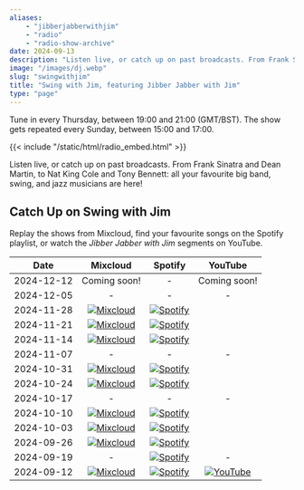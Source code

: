 ```yaml
---
aliases:
    - "jibberjabberwithjim"
    - "radio"
    - "radio-show-archive"
date: 2024-09-13
description: "Listen live, or catch up on past broadcasts. From Frank Sinatra and Dean Martin, to Nat King Cole and Tony Bennett: all your favourite big band, swing, and jazz musicians are here!"
image: "/images/dj.webp"
slug: "swingwithjim"
title: "Swing with Jim, featuring Jibber Jabber with Jim"
type: "page"
---
```


Tune in every Thursday, between 19:00 and 21:00 (GMT/BST). The show gets repeated every Sunday, between 15:00 and 17:00.

{{< include "/static/html/radio_embed.html" >}}

Listen live, or catch up on past broadcasts. From Frank Sinatra and Dean Martin, to Nat King Cole and Tony Bennett: all your favourite big band, swing, and jazz musicians are here!

## Catch Up on Swing with Jim

Replay the shows from Mixcloud, find your favourite songs on the Spotify playlist, or watch the *Jibber Jabber with Jim* segments on YouTube.

| Date | Mixcloud | Spotify | YouTube |
| ---- | :------: | :-----: | :-----: |
| 2024-12-12 | Coming soon! | - | Coming soon! |
| 2024-12-05 | - | - | - |
| 2024-11-28 | [![Mixcloud](/svg/icons/mixcloud.svg)](https://www.mixcloud.com/ferndale-ctg/fcr-radio-plymouth-presents-james-random-radio-show-281124/) | [![Spotify](/svg/icons/spotify.svg)](https://open.spotify.com/playlist/2B4rnVE76Agiihk98BfpAG) |
| 2024-11-21 | [![Mixcloud](/svg/icons/mixcloud.svg)](https://www.mixcloud.com/ferndale-ctg/fcr-radio-plymouth-presents-james-random-radio-show-211124/) | [![Spotify](/svg/icons/spotify.svg)](https://open.spotify.com/playlist/6GddywdBr6vSN8qpZr0PRD) |
| 2024-11-14 | [![Mixcloud](/svg/icons/mixcloud.svg)](https://www.mixcloud.com/ferndale-ctg/fcr-radio-plymouth-presents-james-random-radio-show-141124/) | [![Spotify](/svg/icons/spotify.svg)](https://open.spotify.com/playlist/5SPnwFFZYQxf8GM9YRgZqr) |
| 2024-11-07 | - | - | - |
| 2024-10-31 | [![Mixcloud](/svg/icons/mixcloud.svg)](https://www.mixcloud.com/ferndale-ctg/fcr-radio-plymouth-presaents-james-davidsons-halloween-special-311024/) | [![Spotify](/svg/icons/spotify.svg)](https://open.spotify.com/playlist/1I1ZVNPcVzaTK1c9T9SLY9) |
| 2024-10-24 | [![Mixcloud](/svg/icons/mixcloud.svg)](https://www.mixcloud.com/ferndale-ctg/fcr-radio-plymouth-presents-james-davidsons-random-radio-show-241024/) | [![Spotify](/svg/icons/spotify.svg)](https://open.spotify.com/playlist/71Qphtg40vYl41aJRz4Sbp) |
| 2024-10-17 | - | - | - |
| 2024-10-10 | [![Mixcloud](/svg/icons/mixcloud.svg)](https://www.mixcloud.com/ferndale-ctg/fcr-radio-plymouth-presents-james-davidsons-random-radio-show-101024/) | [![Spotify](/svg/icons/spotify.svg)](https://open.spotify.com/playlist/50gr4W1663e9CWxpDxu7iu) |
| 2024-10-03 | [![Mixcloud](/svg/icons/mixcloud.svg)](https://www.mixcloud.com/ferndale-ctg/fcr-radio-plymouth-presents-james-davidsons-random-radio-show-031024/) | [![Spotify](/svg/icons/spotify.svg)](https://open.spotify.com/playlist/3UvF28q4oZq6Kx8jwrIceU) |
| 2024-09-26 | [![Mixcloud](/svg/icons/mixcloud.svg)](https://www.mixcloud.com/ferndale-ctg/fcr-radio-plymouth-presents-james-davidson-random-radio-show-260924/) | [![Spotify](/svg/icons/spotify.svg)](https://open.spotify.com/playlist/4TwAxbOltwufsa7IN4Rwno) |
| 2024-09-19 | - | [![Spotify](/svg/icons/spotify.svg)](https://open.spotify.com/playlist/5tggju6ZPvvKITCE15RpiR) | - |
| 2024-09-12 | [![Mixcloud](/svg/icons/mixcloud.svg)](https://www.mixcloud.com/ferndale-ctg/fcr-radio-plymouth-presents-james-davidsons-random-radio-show-120924/) | [![Spotify](/svg/icons/spotify.svg)](https://open.spotify.com/playlist/4TwAxbOltwufsa7IN4Rwno) | [![YouTube](/svg/icons/youtube.svg "Interview with Maisy Webb")](https://youtu.be/UNNN_JIzmeg) |
